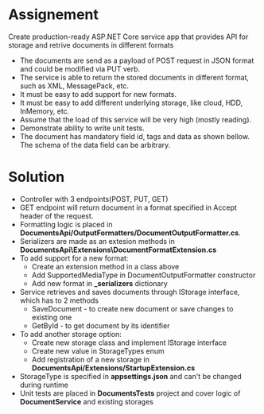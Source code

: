 ﻿
<h1>Assignement</h1>
Create production-ready ASP.NET Core service app that provides API for storage and retrive documents in different formats
<ul>
<li>The documents are send as a payload of POST request in JSON format and could be modified via PUT verb.</li>
<li>The service is able to return the stored documents in different format, such as XML, MessagePack, etc.</li>
<li>It must be easy to add support for new formats.</li>
<li>It must be easy to add different underlying storage, like cloud, HDD, InMemory, etc.</li>
<li>Assume that the load of this service will be very high (mostly reading).</li>
<li>Demonstrate ability to write unit tests.</li>
<li>The document has mandatory field id, tags and data as shown bellow. The schema of the data field can be arbitrary.</li>
</ul>

<h1>Solution</h1>
<ul>
<li>Controller with 3 endpoints(POST, PUT, GET)</li>
<li>GET endpoint will return document in a format specified in Accept header of the request.</li>
<li>Formatting logic is placed in <b>DocumentsApi/OutputFormatters/DocumentOutputFormatter.cs</b>. </li>
<li>Serializers are made as an extesion methods in <b>DocumentsApi\Extensions\DocumentFormatExtension.cs</b></li>
<li>To add support for a new format:
    <ul>
        <li>Create an extension method in a class above</li>
        <li>Add SupportedMediaType in DocumentOutputFormatter constructor</li>
        <li>Add new format in <b>_serializers</b> dictionary</li>
    </ul>
</li>
<li>Service retrieves and saves documents through IStorage interface, which has to 2 methods
    <ul>
        <li>SaveDocument - to create new document or save changes to existing one</li>
        <li>GetById - to get document by its identifier</li>
    </ul>
</li>
<li>To add another storage option:
    <ul>
        <li>Create new storage class and implement IStorage interface</li>
        <li>Create new value in StorageTypes enum</li>
        <li>Add registration of a new storage in <b>DocumentsApi/Extensions/StartupExtension.cs</b></li>
    </ul>
</li>
<li>StorageType is specified in <b>appsettings.json</b> and can't be changed during runtime</li>
<li>Unit tests are placed in <b>DocumentsTests</b> project and cover logic of <b>DocumentService</b> and existing storages</li>
</ul>